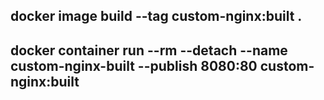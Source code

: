 ## docker image build --tag custom-nginx:built .
## docker container run --rm --detach --name custom-nginx-built --publish 8080:80 custom-nginx:built